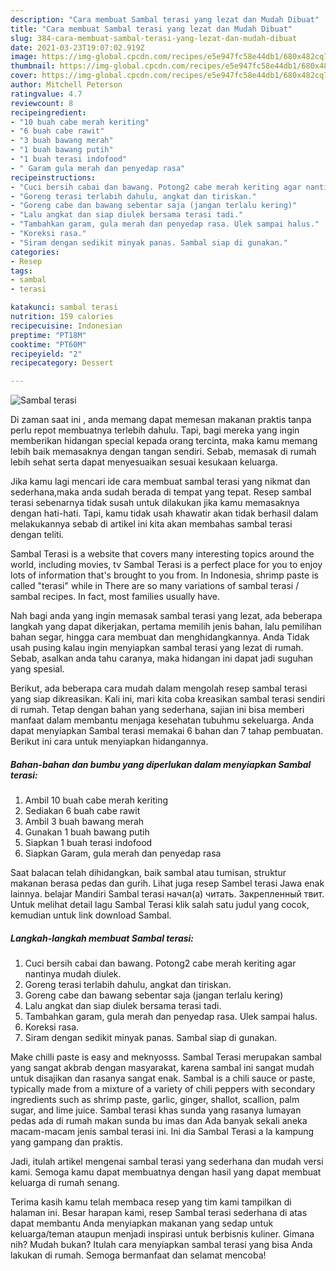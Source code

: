 ```yaml
---
description: "Cara membuat Sambal terasi yang lezat dan Mudah Dibuat"
title: "Cara membuat Sambal terasi yang lezat dan Mudah Dibuat"
slug: 384-cara-membuat-sambal-terasi-yang-lezat-dan-mudah-dibuat
date: 2021-03-23T19:07:02.919Z
image: https://img-global.cpcdn.com/recipes/e5e947fc58e44db1/680x482cq70/sambal-terasi-foto-resep-utama.jpg
thumbnail: https://img-global.cpcdn.com/recipes/e5e947fc58e44db1/680x482cq70/sambal-terasi-foto-resep-utama.jpg
cover: https://img-global.cpcdn.com/recipes/e5e947fc58e44db1/680x482cq70/sambal-terasi-foto-resep-utama.jpg
author: Mitchell Peterson
ratingvalue: 4.7
reviewcount: 8
recipeingredient:
- "10 buah cabe merah keriting"
- "6 buah cabe rawit"
- "3 buah bawang merah"
- "1 buah bawang putih"
- "1 buah terasi indofood"
- " Garam gula merah dan penyedap rasa"
recipeinstructions:
- "Cuci bersih cabai dan bawang. Potong2 cabe merah keriting agar nantinya mudah diulek."
- "Goreng terasi terlabih dahulu, angkat dan tiriskan."
- "Goreng cabe dan bawang sebentar saja (jangan terlalu kering)"
- "Lalu angkat dan siap diulek bersama terasi tadi."
- "Tambahkan garam, gula merah dan penyedap rasa. Ulek sampai halus."
- "Koreksi rasa."
- "Siram dengan sedikit minyak panas. Sambal siap di gunakan."
categories:
- Resep
tags:
- sambal
- terasi

katakunci: sambal terasi 
nutrition: 159 calories
recipecuisine: Indonesian
preptime: "PT18M"
cooktime: "PT60M"
recipeyield: "2"
recipecategory: Dessert

---
```



![Sambal terasi](https://img-global.cpcdn.com/recipes/e5e947fc58e44db1/680x482cq70/sambal-terasi-foto-resep-utama.jpg)

Di zaman  saat ini , anda memang dapat memesan makanan praktis tanpa perlu repot membuatnya terlebih dahulu. Tapi, bagi mereka yang ingin memberikan hidangan special kepada orang tercinta, maka kamu memang lebih baik memasaknya dengan tangan sendiri. Sebab, memasak di rumah lebih sehat serta dapat menyesuaikan sesuai kesukaan keluarga.

Jika kamu lagi mencari ide cara membuat sambal terasi yang nikmat dan sederhana,maka anda sudah berada di tempat yang tepat. Resep sambal terasi  sebenarnya tidak susah untuk dilakukan jika kamu memasaknya dengan hati-hati. Tapi, kamu tidak usah khawatir akan tidak berhasil dalam melakukannya 
sebab di artikel ini kita akan membahas sambal terasi dengan teliti.  

Sambal Terasi is a website that covers many interesting topics around the world, including movies, tv Sambal Terasi is a perfect place for you to enjoy lots of information that&#39;s brought to you from. In Indonesia, shrimp paste is called &#34;terasi&#34; while in There are so many variations of sambal terasi / sambal recipes. In fact, most families usually have.

Nah bagi anda yang ingin memasak sambal terasi yang lezat, ada beberapa langkah yang dapat dikerjakan, pertama memilih jenis bahan, lalu pemilihan bahan segar, hingga cara membuat dan menghidangkannya. Anda Tidak usah pusing kalau ingin menyiapkan sambal terasi yang lezat di rumah. Sebab, asalkan anda  tahu caranya, maka hidangan ini dapat jadi suguhan yang spesial.

Berikut, ada beberapa cara mudah dalam mengolah resep sambal terasi yang siap dikreasikan. Kali ini, mari kita coba kreasikan sambal terasi sendiri di rumah. Tetap dengan bahan yang sederhana, sajian ini bisa memberi manfaat dalam membantu menjaga kesehatan tubuhmu sekeluarga. Anda dapat menyiapkan Sambal terasi memakai 6 bahan dan 7 tahap pembuatan. Berikut ini cara untuk menyiapkan hidangannya.

<!--inarticleads1-->

##### Bahan-bahan dan bumbu yang diperlukan dalam menyiapkan Sambal terasi:

1. Ambil 10 buah cabe merah keriting
1. Sediakan 6 buah cabe rawit
1. Ambil 3 buah bawang merah
1. Gunakan 1 buah bawang putih
1. Siapkan 1 buah terasi indofood
1. Siapkan  Garam, gula merah dan penyedap rasa


Saat balacan telah dihidangkan, baik sambal atau tumisan, struktur makanan berasa pedas dan gurih. Lihat juga resep Sambel terasi Jawa enak lainnya. belajar Mandiri Sambal terasi начал(а) читать. Закрепленный твит. Untuk melihat detail lagu Sambal Terasi klik salah satu judul yang cocok, kemudian untuk link download Sambal. 

<!--inarticleads2-->

##### Langkah-langkah membuat Sambal terasi:

1. Cuci bersih cabai dan bawang. Potong2 cabe merah keriting agar nantinya mudah diulek.
1. Goreng terasi terlabih dahulu, angkat dan tiriskan.
1. Goreng cabe dan bawang sebentar saja (jangan terlalu kering)
1. Lalu angkat dan siap diulek bersama terasi tadi.
1. Tambahkan garam, gula merah dan penyedap rasa. Ulek sampai halus.
1. Koreksi rasa.
1. Siram dengan sedikit minyak panas. Sambal siap di gunakan.


Make chilli paste is easy and meknyosss. Sambal Terasi merupakan sambal yang sangat akbrab dengan masyarakat, karena sambal ini sangat mudah untuk disajikan dan rasanya sangat enak. Sambal is a chili sauce or paste, typically made from a mixture of a variety of chili peppers with secondary ingredients such as shrimp paste, garlic, ginger, shallot, scallion, palm sugar, and lime juice. Sambal terasi khas sunda yang rasanya lumayan pedas ada di rumah makan sunda bu imas dan Ada banyak sekali aneka macam-macam jenis sambal terasi ini. Ini dia Sambal Terasi a la kampung yang gampang dan praktis. 

Jadi, itulah artikel mengenai  sambal terasi  yang sederhana dan mudah versi kami. Semoga kamu dapat membuatnya dengan hasil yang dapat membuat keluarga di rumah senang. 

Terima kasih kamu telah membaca resep yang tim kami tampilkan di halaman ini. Besar harapan kami, resep  Sambal terasi sederhana di atas dapat membantu Anda menyiapkan makanan yang sedap untuk keluarga/teman ataupun menjadi inspirasi untuk berbisnis kuliner. Gimana nih? Mudah bukan? Itulah cara menyiapkan sambal terasi yang bisa Anda lakukan di rumah. Semoga bermanfaat dan selamat mencoba!

